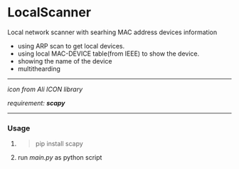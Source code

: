 # LocalScanner
Local network scanner with searhing MAC address devices information

- using ARP scan to get local devices.
- using local MAC-DEVICE table(from IEEE) to show the device.
- showing the name of the device
- multithearding

---

*icon from Ali ICON library*

*requirement: **scapy***

---
### Usage
1. >pip install scapy
2. run *main.py* as python script
